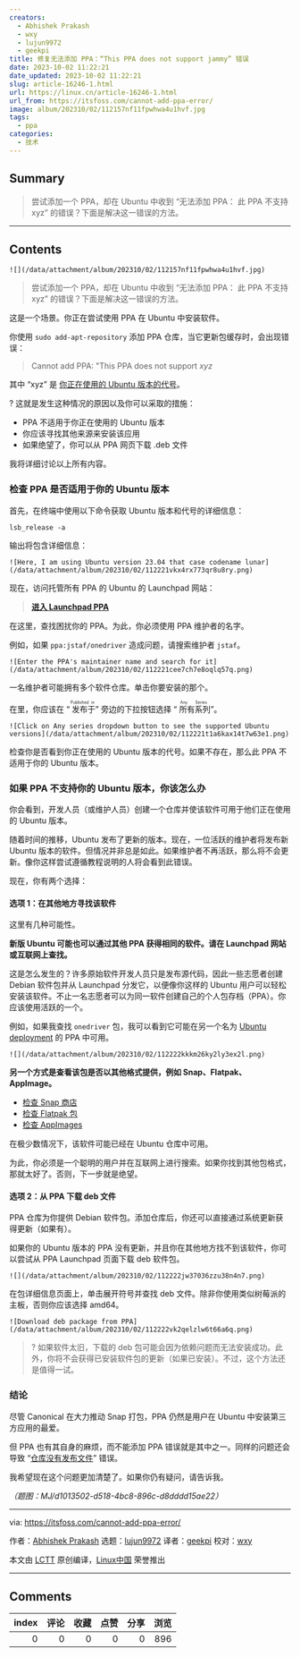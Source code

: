 ```yaml
---
creators:
  - Abhishek Prakash
  - wxy
  - lujun9972
  - geekpi
title: 修复无法添加 PPA：“This PPA does not support jammy” 错误
date: 2023-10-02 11:22:21
date_updated: 2023-10-02 11:22:21
slug: article-16246-1.html
url: https://linux.cn/article-16246-1.html
url_from: https://itsfoss.com/cannot-add-ppa-error/
image: album/202310/02/112157nf11fpwhwa4u1hvf.jpg
tags:
  - ppa
categories:
  - 技术
---
```


## Summary

> 尝试添加一个 PPA，却在 Ubuntu 中收到 “无法添加 PPA： 此 PPA 不支持 xyz” 的错误？下面是解决这一错误的方法。

***

<!-- more -->

## Contents

`![](/data/attachment/album/202310/02/112157nf11fpwhwa4u1hvf.jpg)`

> 
> 尝试添加一个 PPA，却在 Ubuntu 中收到 “无法添加 PPA： 此 PPA 不支持 xyz” 的错误？下面是解决这一错误的方法。
> 
> 
> 

这是一个场景。你正在尝试使用 PPA 在 Ubuntu 中安装软件。

你使用 `sudo add-apt-repository` 添加 PPA 仓库，当它更新包缓存时，会出现错误：

> 
> Cannot add PPA: "This PPA does not support *xyz*
> 
> 
> 

其中 “xyz” 是 [你正在使用的 Ubuntu 版本的代号](https://itsfoss.com/how-to-know-ubuntu-unity-version/)。

? 这就是发生这种情况的原因以及你可以采取的措施：

* PPA 不适用于你正在使用的 Ubuntu 版本
* 你应该寻找其他来源来安装该应用
* 如果绝望了，你可以从 PPA 网页下载 .deb 文件

我将详细讨论以上所有内容。

### 检查 PPA 是否适用于你的 Ubuntu 版本

首先，在终端中使用以下命令获取 Ubuntu 版本和代号的详细信息：

```shell
lsb_release -a
```

输出将包含详细信息：

`![Here, I am using Ubuntu version 23.04 that case codename lunar](/data/attachment/album/202310/02/112221vkx4rx773qr8u8ry.png)`

现在，访问托管所有 PPA 的 Ubuntu 的 Launchpad 网站：

> 
> **[进入 Launchpad PPA](https://launchpad.net/ubuntu/+ppas)**
> 
> 
> 

在这里，查找困扰你的 PPA。为此，你必须使用 PPA 维护者的名字。

例如，如果 `ppa:jstaf/onedriver` 造成问题，请搜索维护者 `jstaf`。

`![Enter the PPA's maintainer name and search for it](/data/attachment/album/202310/02/112221cee7ch7e8oqlq57q.png)`

一名维护者可能拥有多个软件仓库。单击你要安装的那个。

在里，你应该在 “<ruby> 发布于 <rt>  Published in </rt></ruby>” 旁边的下拉按钮选择 “<ruby> 所有系列 <rt>  Any Series </rt></ruby>”。

`![Click on Any series dropdown button to see the supported Ubuntu versions](/data/attachment/album/202310/02/112221t1a6kax14t7w63e1.png)`

检查你是否看到你正在使用的 Ubuntu 版本的代号。如果不存在，那么此 PPA 不适用于你的 Ubuntu 版本。

### 如果 PPA 不支持你的 Ubuntu 版本，你该怎么办

你会看到，开发人员（或维护人员）创建一个仓库并使该软件可用于他们正在使用的 Ubuntu 版本。

随着时间的推移，Ubuntu 发布了更新的版本。现在，一位活跃的维护者将发布新 Ubuntu 版本的软件。但情况并非总是如此。如果维护者不再活跃，那么将不会更新。像你这样尝试遵循教程说明的人将会看到此错误。

现在，你有两个选择：

#### 选项 1：在其他地方寻找该软件

这里有几种可能性。

**新版 Ubuntu 可能也可以通过其他 PPA 获得相同的软件。请在 Launchpad 网站或互联网上查找。**

这是怎么发生的？许多原始软件开发人员只是发布源代码，因此一些志愿者创建 Debian 软件包并从 Launchpad 分发它，以便像你这样的 Ubuntu 用户可以轻松安装该软件。不止一名志愿者可以为同一软件创建自己的个人包存档（PPA）。你应该使用活跃的一个。

例如，如果我查找 `onedriver` 包，我可以看到它可能在另一个名为 [Ubuntu deployment](https://launchpad.net/~remiariro/+archive/ubuntu/misc) 的 PPA 中可用。

`![](/data/attachment/album/202310/02/112222kkkm26ky2ly3ex2l.png)`

**另一个方式是查看该包是否以其他格式提供，例如 Snap、Flatpak、AppImage。**

* [检查 Snap 商店](https://snapcraft.io/store)
* [检查 Flatpak 包](https://flathub.org/)
* [检查 AppImages](https://www.appimagehub.com/)

在极少数情况下，该软件可能已经在 Ubuntu 仓库中可用。

为此，你必须是一个聪明的用户并在互联网上进行搜索。如果你找到其他包格式，那就太好了。否则，下一步就是绝望。

#### 选项 2：从 PPA 下载 deb 文件

PPA 仓库为你提供 Debian 软件包。添加仓库后，你还可以直接通过系统更新获得更新（如果有）。

如果你的 Ubuntu 版本的 PPA 没有更新，并且你在其他地方找不到该软件，你可以尝试从 PPA Launchpad 页面下载 deb 软件包。

`![](/data/attachment/album/202310/02/112222jw37036zzu38n4n7.png)`

在包详细信息页面上，单击展开符号并查找 deb 文件。除非你使用类似树莓派的主板，否则你应该选择 amd64。

`![Download deb package from PPA](/data/attachment/album/202310/02/112222vk2qelzlw6t66a6q.png)`

> 
> ? 如果软件太旧，下载的 deb 包可能会因为依赖问题而无法安装成功。此外，你将不会获得已安装软件包的更新（如果已安装）。不过，这个方法还是值得一试。
> 
> 
> 

### 结论

尽管 Canonical 在大力推动 Snap 打包，PPA 仍然是用户在 Ubuntu 中安装第三方应用的最爱。

但 PPA 也有其自身的麻烦，而不能添加 PPA 错误就是其中之一。同样的问题还会导致 “[仓库没有发布文件](https://itsfoss.com/repository-does-not-have-release-file-error-ubuntu/)” 错误。

我希望现在这个问题更加清楚了。如果你仍有疑问，请告诉我。

*（题图：MJ/d1013502-d518-4bc8-896c-d8dddd15ae22）*

---

via: <https://itsfoss.com/cannot-add-ppa-error/>

作者：[Abhishek Prakash](https://itsfoss.com/author/abhishek/) 选题：[lujun9972](https://github.com/lujun9972) 译者：[geekpi](https://github.com/geekpi) 校对：[wxy](https://github.com/wxy)

本文由 [LCTT](https://github.com/LCTT/TranslateProject) 原创编译，[Linux中国](https://linux.cn/) 荣誉推出

***

## Comments


|   index |   评论 |   收藏 |   点赞 |   分享 |   浏览 |
|--------:|-------:|-------:|-------:|-------:|-------:|
|       0 |      0 |      0 |      0 |      0 |    896 |
